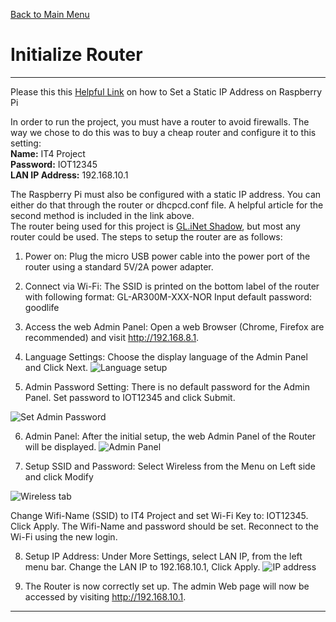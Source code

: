 [Back to Main Menu](https://github.com/CCC-Industry4/IIOT-4.0-Project/tree/main)
# Initialize Router
---
Please this this [Helpful Link](https://www.tomshardware.com/how-to/static-ip-raspberry-pi) on how to Set a Static IP Address on Raspberry Pi

In order to run the project, you must have a router to avoid firewalls. The way we chose to do this was to buy a cheap router and configure it to this setting:  
**Name:** IT4 Project  
**Password:** IOT12345  
**LAN IP Address:** 192.168.10.1  


The Raspberry Pi must also be configured with a static IP address. You can either do that through the router or dhcpcd.conf file. A helpful article for the second method is included in the link above.  
The router being used for this project is [GL.iNet Shadow](https://store-us.gl-inet.com/products/gl-ar300m16-mini-smart-router), but most any router could be used.
The steps to setup the router are as follows:  
1. Power on: Plug the micro USB power cable into the power port of the router using a standard 5V/2A power adapter.
2. Connect via Wi-Fi:
The SSID is printed on the bottom label of the router with following format:
GL-AR300M-XXX-NOR
Input default password: goodlife
3. Access the web Admin Panel: Open a web Browser (Chrome, Firefox are recommended) and visit http://192.168.8.1.

4. Language Settings: Choose the display language of the Admin Panel and Click Next.
  ![Language setup](https://github.com/user-attachments/assets/1830b3e0-0f96-4d02-aea8-b64372de4759)

5. Admin Password Setting: There is no default password for the Admin Panel. Set password to IOT12345 and click Submit.

![Set Admin Password](https://github.com/user-attachments/assets/8effbd3c-3d8e-4743-ab11-0103094865ac)

6. Admin Panel: After the initial setup, the web Admin Panel of the Router will be displayed.
  ![Admin Panel](https://github.com/user-attachments/assets/b4844aa0-ecd5-4a3d-9857-fcdccbea025a)

7. Setup SSID and Password: Select Wireless from the Menu on Left side and click Modify

![Wireless tab](https://github.com/user-attachments/assets/a9b74e23-2bac-4b25-970b-2cab5e9c2ddb)

Change Wifi-Name (SSID) to IT4 Project and set Wi-Fi Key to: IOT12345. Click Apply.
The Wifi-Name and password should be set. Reconnect to the Wi-Fi using the new login.

8. Setup IP Address: Under More Settings, select LAN IP, from the left menu bar. Change the LAN IP to 192.168.10.1, Click Apply.
![IP address](https://github.com/user-attachments/assets/c995fd3f-d428-4661-b2b4-d025aa5efec7)

9. The Router is now correctly set up. The admin Web page will now be accessed by visiting http://192.168.10.1.

---

